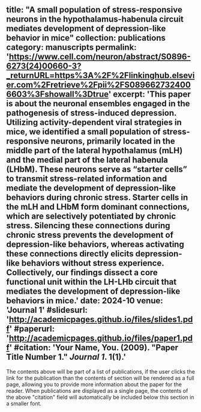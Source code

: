 title: "A small population of stress-responsive neurons in the hypothalamus-habenula circuit mediates development of depression-like behavior in mice"
collection: publications
category: manuscripts
permalink: 'https://www.cell.com/neuron/abstract/S0896-6273(24)00660-3?_returnURL=https%3A%2F%2Flinkinghub.elsevier.com%2Fretrieve%2Fpii%2FS0896627324006603%3Fshowall%3Dtrue'
 excerpt: 'This paper is about the neuronal ensembles engaged in the pathogenesis of stress-induced depression. Utilizing activity-dependent viral strategies in mice, we identified a small population of stress-responsive neurons, primarily located in the middle part of the lateral hypothalamus (mLH) and the medial part of the lateral habenula (LHbM). These neurons serve as “starter cells” to transmit stress-related information and mediate the development of depression-like behaviors during chronic stress. Starter cells in the mLH and LHbM form dominant connections, which are selectively potentiated by chronic stress. Silencing these connections during chronic stress prevents the development of depression-like behaviors, whereas activating these connections directly elicits depression-like behaviors without stress experience. Collectively, our findings dissect a core functional unit within the LH-LHb circuit that mediates the development of depression-like behaviors in mice.'
date: 2024-10
venue: 'Journal 1'
#slidesurl: 'http://academicpages.github.io/files/slides1.pdf'
#paperurl: 'http://academicpages.github.io/files/paper1.pdf'
#citation: 'Your Name, You. (2009). &quot;Paper Title Number 1.&quot; <i>Journal 1</i>. 1(1).'
---

The contents above will be part of a list of publications, if the user clicks the link for the publication than the contents of section will be rendered as a full page, allowing you to provide more information about the paper for the reader. When publications are displayed as a single page, the contents of the above "citation" field will automatically be included below this section in a smaller font.
